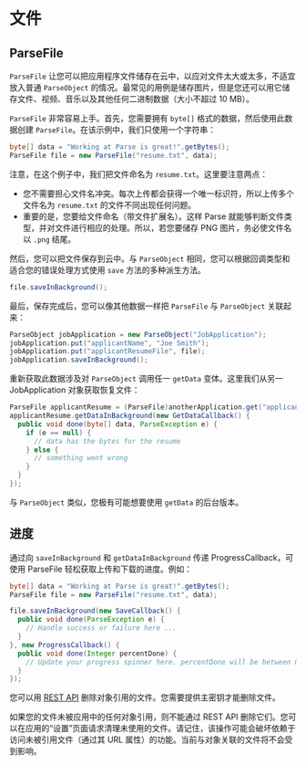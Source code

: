 # 文件

## ParseFile

`ParseFile` 让您可以把应用程序文件储存在云中，以应对文件太大或太多，不适宜放入普通 `ParseObject` 的情况。最常见的用例是储存图片，但是您还可以用它储存文件、视频、音乐以及其他任何二进制数据（大小不超过 10 MB）。

`ParseFile` 非常容易上手。首先，您需要拥有 `byte[]` 格式的数据，然后使用此数据创建 `ParseFile`。在该示例中，我们只使用一个字符串：

```java
byte[] data = "Working at Parse is great!".getBytes();
ParseFile file = new ParseFile("resume.txt", data);
```

注意，在这个例子中，我们把文件命名为 `resume.txt`。这里要注意两点： 

*   您不需要担心文件名冲突。每次上传都会获得一个唯一标识符，所以上传多个文件名为 `resume.txt` 的文件不同出现任何问题。
*   重要的是，您要给文件命名（带文件扩展名）。这样 Parse 就能够判断文件类型，并对文件进行相应的处理。所以，若您要储存 PNG 图片，务必使文件名以 `.png` 结尾。

然后，您可以把文件保存到云中。与 `ParseObject` 相同，您可以根据回调类型和适合您的错误处理方式使用 `save` 方法的多种派生方法。

```java
file.saveInBackground();
```

最后，保存完成后，您可以像其他数据一样把 `ParseFile` 与 `ParseObject` 关联起来：

```java
ParseObject jobApplication = new ParseObject("JobApplication");
jobApplication.put("applicantName", "Joe Smith");
jobApplication.put("applicantResumeFile", file);
jobApplication.saveInBackground();
```

重新获取此数据涉及对 `ParseObject` 调用任一 `getData` 变体。这里我们从另一 JobApplication 对象获取恢复文件：

```java
ParseFile applicantResume = (ParseFile)anotherApplication.get("applicantResumeFile");
applicantResume.getDataInBackground(new GetDataCallback() {
  public void done(byte[] data, ParseException e) {
    if (e == null) {
      // data has the bytes for the resume
    } else {
      // something went wrong
    }
  }
});
```

与 `ParseObject` 类似，您极有可能想要使用 `getData` 的后台版本。

## 进度

通过向 `saveInBackground` 和 `getDataInBackground` 传递 ProgressCallback，可使用 ParseFile 轻松获取上传和下载的进度。例如：

```java
byte[] data = "Working at Parse is great!".getBytes();
ParseFile file = new ParseFile("resume.txt", data);

file.saveInBackground(new SaveCallback() {
  public void done(ParseException e) {
    // Handle success or failure here ...
  }
}, new ProgressCallback() {
  public void done(Integer percentDone) {
    // Update your progress spinner here. percentDone will be between 0 and 100.
  }
});
```

您可以用 [REST API](/docs/rest#files-deleting) 删除对象引用的文件。您需要提供主密钥才能删除文件。

如果您的文件未被应用中的任何对象引用，则不能通过 REST API 删除它们。您可以在应用的“设置”页面请求清理未使用的文件。请记住，该操作可能会破坏依赖于访问未被引用文件（通过其 URL 属性）的功能。当前与对象关联的文件将不会受到影响。
